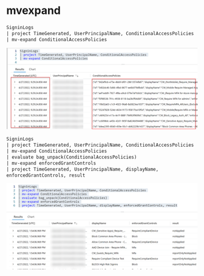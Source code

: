 # mvexpand

```
SigninLogs
| project TimeGenerated, UserPrincipalName, ConditionalAccessPolicies
| mv-expand ConditionalAccessPolicies
```

![](<../.gitbook/assets/image (30).png>)

```
SigninLogs
| project TimeGenerated, UserPrincipalName, ConditionalAccessPolicies
| mv-expand ConditionalAccessPolicies
| evaluate bag_unpack(ConditionalAccessPolicies)
| mv-expand enforcedGrantControls
| project TimeGenerated, UserPrincipalName, displayName, enforcedGrantControls, result
```

![](<../.gitbook/assets/image (33).png>)
